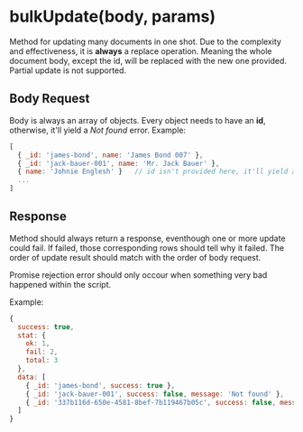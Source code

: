 # bulkUpdate(body, params)

Method for updating many documents in one shot. Due to the complexity and effectiveness, it is **always** a replace operation. Meaning the whole document body, except the id, will be replaced with the new one provided. Partial update is not supported.

## Body Request

Body is always an array of objects. Every object needs to have an **id**, otherwise, it'll yield a *Not found* error. Example:

```javascript
[
  { _id: 'james-bond', name: 'James Bond 007' },
  { _id: 'jack-bauer-001', name: 'Mr. Jack Bauer' },
  { name: 'Johnie Englesh' }   // id isn't provided here, it'll yield an error
  ...
]
```

## Response

Method should always return a response, eventhough one or more update could fail. If failed, those corresponding rows should tell why it failed. The order of update result should match with the order of body request.

Promise rejection error should only occour when something very bad happened within the script.

Example:

```javascript
{
  success: true,
  stat: {
    ok: 1,
    fail: 2,
    total: 3
  },
  data: [
    { _id: 'james-bond', success: true },
    { _id: 'jack-bauer-001', success: false, message: 'Not found' },
    { _id: '337b116d-650e-4581-8bef-7b119467b05c', success: false, message: 'Not found' }
  ]
}
```


